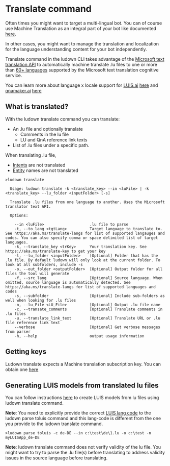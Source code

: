 # Translate command
Often times you might want to target a multi-lingual bot. You can of course use Machine Translation as an integral part of your bot like documented [here](https://docs.microsoft.com/en-us/azure/bot-service/bot-builder-howto-translation?view=azure-bot-service-4.0&tabs=cs). 

In other cases, you might want to manage the translation and localization for the language understanding content for your bot independently. 

Translate command in the ludown CLI takes advantage of the [Microsoft text translation API](https://docs.microsoft.com/en-us/azure/cognitive-services/translator/) to automatically machine translate .lu files to one or more than [60+ languages](https://aka.ms/translate-langs) supported by the Microsoft text translation cognitive service.

You can learn more about language x locale support for [LUIS.ai](https://www.luis.ai/) [here](https://docs.microsoft.com/en-us/azure/cognitive-services/LUIS/luis-supported-languages) and [qnamaker.ai](https://www.qnamaker.ai/) [here](https://docs.microsoft.com/en-us/azure/cognitive-services/qnamaker/overview/languages-supported)

## What is translated? 
With the ludown translate command you can translate: 
- An .lu file and optionally translate
    - Comments in the lu file
    - LU and QnA reference link texts
- List of .lu files under a specific path.

When translating .lu file, 
- [Intents](docs/lu-file-format.md#intent) are not translated
- [Entity](docs/lu-file-format.md#entity) names are not translated

```
>ludown translate

  Usage: ludown translate -k <translate_key> --in <luFile> | -k <translate_key> --lu_folder <inputFolder> [-s]

  Translate .lu files from one language to another. Uses the Microsoft translator text API.

  Options:

    --in <luFile>                    .lu file to parse
    -t, --to_lang <tgtLang>          Target language to translate to. See https://aka.ms/translate-langs for list of supported langauges and codes. You can also specify comma or space delimited list of target languages.
    -k, --translate_key <trKey>      Your translation key. See https://aka.ms/translate-key to get your key
    -l, --lu_folder <inputFolder>    [Optional] Folder that has the .lu file. By default ludown will only look at the current folder. To look at all subfolders, include -s
    -o, --out_folder <outputFolder>  [Optional] Output folder for all files the tool will generate
    -f, --src_lang                   [Optional] Source language. When omitted, source language is automatically detected. See https://aka.ms/translate-langs for list of supported languages and codes
    -s, --subfolder                  [Optional] Include sub-folders as well when looking for .lu files
    -n, --lu_File <LU_File>          [Optional] Output .lu file name
    -c, --transate_comments          [Optional] Translate comments in .lu files
    -u, --translate_link_text        [Optional] Translate URL or .lu file reference link text
    --verbose                        [Optional] Get verbose messages from parser
    -h, --help                       output usage information
```

## Getting keys
Ludown translate expects a Machine translation subscription key. You can obtain one [here](https://aka.ms/translate-key)

## Generating LUIS models from translated lu files
You can follow instructions [here](https://aka.ms/translate-langs) to create LUIS models from lu files using ludown translate command. 

**Note**: You need to explicitly provide the correct [LUIS lang code](https://docs.microsoft.com/en-us/azure/cognitive-services/LUIS/luis-supported-languages) to the ludown parse toluis command and this lang-code is different from the one you provide to the ludown translate command.

```
>ludown parse toluis -c de-DE --in c:\test\de\1.lu -o c:\test -n myLUISApp_de-DE
```

**Note**: ludown translate command does not verify validity of the lu file. You might want to try to parse the .lu file(s) before translating to address validity issues in the source language before translating. 